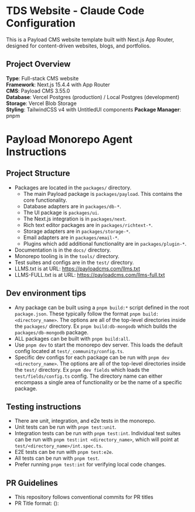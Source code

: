 # TDS Website - Claude Code Configuration

This is a Payload CMS website template built with Next.js App Router, designed for content-driven websites, blogs, and portfolios.

## Project Overview

**Type**: Full-stack CMS website  
**Framework**: Next.js 15.4.4 with App Router  
**CMS**: Payload CMS 3.55.0  
**Database**: Vercel Postgres (production) / Local Postgres (development)  
**Storage**: Vercel Blob Storage  
**Styling**: TailwindCSS v4 with UntitledUI components
**Package Manager**: pnpm  

# Payload Monorepo Agent Instructions

## Project Structure

- Packages are located in the `packages/` directory.
  - The main Payload package is `packages/payload`. This contains the core functionality.
  - Database adapters are in `packages/db-*`.
  - The UI package is `packages/ui`.
  - The Next.js integration is in `packages/next`.
  - Rich text editor packages are in `packages/richtext-*`.
  - Storage adapters are in `packages/storage-*`.
  - Email adapters are in `packages/email-*`.
  - Plugins which add additional functionality are in `packages/plugin-*`.
- Documentation is in the `docs/` directory.
- Monorepo tooling is in the `tools/` directory.
- Test suites and configs are in the `test/` directory.
- LLMS.txt is at URL: https://payloadcms.com/llms.txt
- LLMS-FULL.txt is at URL: https://payloadcms.com/llms-full.txt

## Dev environment tips

- Any package can be built using a `pnpm build:*` script defined in the root `package.json`. These typically follow the format `pnpm build:<directory_name>`. The options are all of the top-level directories inside the `packages/` directory. Ex `pnpm build:db-mongodb` which builds the `packages/db-mongodb` package.
- ALL packages can be built with `pnpm build:all`.
- Use `pnpm dev` to start the monorepo dev server. This loads the default config located at `test/_community/config.ts`.
- Specific dev configs for each package can be run with `pnpm dev <directory_name>`. The options are all of the top-level directories inside the `test/` directory. Ex `pnpm dev fields` which loads the `test/fields/config.ts` config. The directory name can either encompass a single area of functionality or be the name of a specific package.

## Testing instructions

- There are unit, integration, and e2e tests in the monorepo.
- Unit tests can be run with `pnpm test:unit`.
- Integration tests can be run with `pnpm test:int`. Individual test suites can be run with `pnpm test:int <directory_name>`, which will point at `test/<directory_name>/int.spec.ts`.
- E2E tests can be run with `pnpm test:e2e`.
- All tests can be run with `pnpm test`.
- Prefer running `pnpm test:int` for verifying local code changes.

## PR Guidelines

- This repository follows conventional commits for PR titles
- PR Title format: <type>(<scope>): <title>. Title must start with a lowercase letter.
- Valid types are build, chore, ci, docs, examples, feat, fix, perf, refactor, revert, style, templates, test
- Prefer `feat` for new features and `fix` for bug fixes.
- Valid scopes are the following regex patterns: cpa, db-\*, db-mongodb, db-postgres, db-vercel-postgres, db-sqlite, drizzle, email-\*, email-nodemailer, email-resend, eslint, graphql, live-preview, live-preview-react, next, payload-cloud, plugin-cloud, plugin-cloud-storage, plugin-form-builder, plugin-import-export, plugin-multi-tenant, plugin-nested-docs, plugin-redirects, plugin-search, plugin-sentry, plugin-seo, plugin-stripe, richtext-\*, richtext-lexical, richtext-slate, storage-\*, storage-azure, storage-gcs, storage-uploadthing, storage-vercel-blob, storage-s3, translations, ui, templates, examples(\/(\w|-)+)?, deps
- Scopes should be chosen based upon the package(s) being modified. If multiple packages are being modified, choose the most relevant one or no scope at all.
- Example PR titles:
  - `feat(db-mongodb): add support for transactions`
  - `feat(richtext-lexical): add options to hide block handles`
  - `fix(ui): json field type ignoring editorOptions`

## Commit Guidelines

- This repository follows conventional commits for commit messages
- The first commit of a branch should follow the PR title format: <type>(<scope>): <title>. Follow the same rules as PR titles.
- Subsequent commits should prefer `chore` commits without a scope unless a specific package is being modified.
- These will eventually be squashed into the first commit when merging the PR.

## Key Commands

```bash
# Development
pnpm dev                    # Start development server
pnpm build                  # Build for production  
pnpm start                  # Start production server
pnpm ci                     # Run migrations and build

# Code Quality
pnpm lint                   # Run ESLint
pnpm lint:fix              # Fix ESLint issues
pnpm generate:types        # Generate Payload types
pnpm generate:importmap    # Generate import map

# Testing
pnpm test                  # Run all tests
pnpm test:int             # Run integration tests (Vitest)
pnpm test:e2e             # Run end-to-end tests (Playwright)

# Database
pnpm payload migrate       # Run database migrations
pnpm payload migrate:create # Create new migration

# Docker (optional)
docker-compose up          # Start local Postgres database
```

## Project Structure

```
src/
├── app/                   # Next.js App Router pages
├── blocks/               # Reusable content blocks (CTA, Hero, etc.)
├── collections/          # Payload CMS collections
│   ├── Pages/           # Page collection with layout builder
│   ├── Posts/           # Blog posts with rich content
│   ├── Media/           # File uploads and media management
│   ├── Categories/      # Taxonomy for posts
│   └── Users/           # User authentication
├── components/          # React components
├── fields/              # Reusable Payload field configurations
├── heros/              # Hero section configurations
├── hooks/              # Payload hooks for data processing
├── utilities/          # Helper functions
├── Header/             # Header global configuration
├── Footer/             # Footer global configuration
├── access/             # Access control definitions
├── styles/             # Styling system
│   ├── theme.css       # UntitledUI theme with Tailwind v4 @theme block
│   ├── frontend.css    # Basic Tailwind v4 configuration
│   └── payloadStyles.css # Payload CMS admin styles
└── payload.config.ts   # Main Payload configuration
```

## 📄 Additional Documentation

### Styling System (Read These First)
- **[Style Guide Reference](/docs/STYLE_GUIDE.md)** - **⭐ START HERE** - Visual reference for typography, colors, spacing, and components. Complete guide to the Tailwind v4 + UUI design system architecture.
- **[Styling Best Practices](/docs/STYLING_BEST_PRACTICES.md)** - **🎯 ESSENTIAL** - How to maintain site-wide styling consistency. Explains the centralized system, semantic tokens, and patterns for components.
- **[Styles System Guide](/src/styles/README.md)** - Technical documentation for the styling system. Covers file structure, theme management, and customization workflows.
- **[Live Style Guide](/style-guide)** - Interactive page showing all typography, colors, buttons, and badges in action.

## 🚨 CRITICAL: Understanding the Styling System - MUST READ BEFORE ANY STYLE CHANGES

**⛔ CLAUDE CODE AGENTS: You MUST fully understand this system before making ANY styling changes. Guessing or making assumptions causes significant issues.**

### How This Styling System Works

This project uses **Tailwind v4 + UntitledUI** with a **CSS variable-based theme system**. Understanding these three layers is CRITICAL:

#### 1. CSS Variables in `theme.css` (Foundation Layer)
- All colors, typography, spacing defined as CSS variables in `@theme` block
- Variables automatically change values in dark mode (`.dark-mode` selector)
- Example:
  ```css
  /* Light mode */
  --color-bg-brand-solid: var(--color-brand-500);  /* Dark blue */

  /* Dark mode (inside .dark-mode selector) */
  --color-bg-brand-solid: var(--color-white);      /* White */
  ```

#### 2. Tailwind Classes (Mapping Layer)
- Tailwind classes map to CSS variables
- Classes like `bg-brand-solid` reference `var(--color-bg-brand-solid)`
- The CSS variable changes in dark mode, so the class automatically adapts
- **NEVER** invent custom class names like `text-primary-inverted` - they don't exist!

#### 3. Dark Mode Overrides (Component Layer)
- Use `dark:` prefix for component-specific overrides
- Example: `text-white dark:text-brand-500`
- Only needed when the CSS variable approach doesn't cover your use case

### ✅ CORRECT Approach to Styling Changes

**Step 1: Check if CSS variables exist**
```bash
# Search theme.css for the variable
grep "color-brand-solid" src/styles/theme.css
```

**Step 2: Update CSS variables in theme.css (if needed)**
```css
/* Light mode */
--color-brand-solid: var(--color-brand-500);

/* Dark mode (inside .dark-mode { ... } block) */
--color-brand-solid: var(--color-white);
```

**Step 3: Use Tailwind classes that map to those variables**
```tsx
// CORRECT - Uses CSS variables that change in dark mode
<button className="bg-brand-solid text-white dark:text-brand-500">
  Button
</button>
```

### ❌ INCORRECT Approaches (DO NOT DO THIS)

**❌ Don't invent class names:**
```tsx
// WRONG - text-primary-inverted doesn't exist
<button className="text-primary-inverted">
```

**❌ Don't use arbitrary values without checking theme:**
```tsx
// WRONG - Bypasses the theme system
<button className="bg-[#031A43] text-[#ffffff]">
```

**❌ Don't add CSS variables outside the @theme block:**
```css
/* WRONG - CSS variables must be in @theme block or .dark-mode selector */
.my-component {
  --my-custom-color: blue;
}
```

**❌ Don't guess - READ the documentation first:**
- `/docs/STYLE_GUIDE.md` - Shows ALL available classes
- `/docs/STYLING_BEST_PRACTICES.md` - Shows HOW to use them
- `/src/styles/theme.css` - Shows the actual CSS variables

### 🔍 How to Find the Right Class/Variable

**Question: "I need white text on a dark blue button that inverts in dark mode"**

1. **Check Style Guide:** `/docs/STYLE_GUIDE.md`
   - Look for text color section
   - Look for button examples

2. **Search theme.css:**
   ```bash
   grep "text.*brand" src/styles/theme.css
   grep "color-fg" src/styles/theme.css
   ```

3. **Check existing components:**
   ```bash
   # See how other buttons handle this
   grep -r "text-white" src/components/uui/
   ```

4. **Ask the user if uncertain:**
   - "I see these options in theme.css: [list]. Which should I use?"
   - Better to ask than to guess wrong!

### 🎯 Real Example: Primary Button Styling

**Requirement:** Dark blue button with white text (light mode), white button with dark blue text (dark mode)

**Step 1: CSS variables in theme.css**
```css
/* Light mode defaults */
--color-bg-brand-solid: var(--color-brand-500);        /* Dark blue */
--color-bg-brand-solid_hover: var(--color-brand-700);  /* Darker blue */

/* Dark mode overrides (inside .dark-mode block) */
--color-bg-brand-solid: var(--color-white);            /* White background */
--color-bg-brand-solid_hover: var(--color-brand-200);  /* Light blue hover */
```

**Step 2: Update button component**
```tsx
// src/components/uui/base/buttons/button.tsx
colors: {
  primary: {
    root: [
      "bg-brand-solid text-white dark:text-brand-500",
      "hover:bg-brand-solid_hover",
      "*:data-icon:text-white dark:*:data-icon:text-brand-500",
    ].join(" "),
  },
}
```

**Why this works:**
- `bg-brand-solid` → references CSS variable that changes in dark mode
- `text-white` → white in light mode
- `dark:text-brand-500` → dark blue in dark mode (explicit override)
- Icons use the same pattern with `*:data-icon:` selector

### 📋 Before Making Style Changes - Checklist

- [ ] Read `/docs/STYLE_GUIDE.md` to understand available classes
- [ ] Read `/docs/STYLING_BEST_PRACTICES.md` to understand patterns
- [ ] Search `theme.css` for relevant CSS variables
- [ ] Check existing components for similar patterns
- [ ] Test changes in both light AND dark modes
- [ ] Clear cache: `rm -rf .next && pnpm dev`
- [ ] Verify on `/style-guide` page

### 🚨 Key Takeaway

**The theme system is NOT magic - it's CSS variables + Tailwind mappings + dark mode overrides.**

If you don't understand how these three pieces work together, **STOP and read the documentation** before making changes. Guessing causes broken styles, wasted time, and user frustration.

## 🎨 Button System - Important Configuration Details

### Current Button Variants (Simplified)

**Available Colors:**
- `color="primary"` - **Brand button** (dark blue #031A43 in light mode, white in dark mode)
- `color="accent"` - **Accent button** (light blue #1689FF in both modes)
- `color="secondary"` - Secondary button (system colors)
- `color="tertiary"` - Tertiary button (minimal styling)
- `color="link"` - Link button (brand-colored text with underline)
- Destructive variants: `primary-destructive`, `secondary-destructive`, `tertiary-destructive`, `link-destructive`

**Key Design Decisions:**
1. **Removed `link-gray` variant** - Simplified to one link variant (`link`) that uses brand colors
2. **Primary renamed to "Brand" in UI** - More accurate naming, though code still uses `color="primary"`
3. **Flat design** - No shadows, rings, or gradients on primary/accent buttons
4. **Hover scale animation** - All buttons scale to 105% on hover (`hover:scale-105`) with 100ms transition

### Button Color Configuration

**Critical CSS Variables (in `theme.css`):**

```css
/* Light Mode (base @theme block) */
--color-bg-brand-solid: var(--color-brand-500);     /* #031A43 dark blue */
--color-bg-brand-solid_hover: var(--color-brand-700); /* Darker on hover */
--color-bg-accent-solid: var(--color-accent-500);   /* #1689FF light blue */
--color-bg-accent-solid_hover: var(--color-accent-600); /* Darker on hover */

/* Dark Mode (.dark-mode block) */
--color-bg-brand-solid: var(--color-white);         /* White background */
--color-bg-brand-solid_hover: var(--color-brand-200); /* Light blue tint on hover */
--color-bg-accent-solid: var(--color-accent-500);   /* Same as light mode */
--color-bg-accent-solid_hover: var(--color-accent-600); /* Same as light mode */
```

**IMPORTANT:** Always use the 500 (non-tinted) colors as base:
- Brand button base: `brand-500` (#031A43)
- Accent button base: `accent-500` (#1689FF)
- Hover states use lighter (100) or darker (600-700) shades

### Button Component Structure

**File:** `src/components/uui/base/buttons/button.tsx`

**Key Implementation Details:**
1. **Text color handling:**
   - Primary button uses `text-white` in light mode, `dark:text-brand-500` in dark mode
   - Icons follow same pattern: `*:data-icon:text-white dark:*:data-icon:text-brand-500`

2. **Link-type detection:**
   ```tsx
   const isLinkType = ["link", "link-destructive"].includes(color);
   ```
   Link buttons have no padding and use underline effects

3. **Hover animation:**
   - Applied at root level: `hover:scale-105` (line 13)
   - Smooth 100ms transition with `ease-linear`
   - Scales entire button content (text + icons + spacing together)

### Icon Integration

**Icons from `@untitledui/icons`:**
```tsx
import { ArrowRight } from "@untitledui/icons/ArrowRight";
import { Download01 as Download } from "@untitledui/icons/Download01";
import { Plus } from "@untitledui/icons/Plus";
```

**Usage patterns:**
```tsx
// Leading icon
<Button color="primary" iconLeading={Plus}>Create New</Button>

// Trailing icon
<Button color="primary" iconTrailing={ArrowRight}>Continue</Button>

// Icon only (with aria-label)
<Button color="primary" iconLeading={Plus} aria-label="Add" />
```

**IMPORTANT:** Icons must be passed as props (`iconLeading`/`iconTrailing`), NOT as children. Passing icons as children breaks layout.

### Testing Location

**Style Guide Page:** `/style-guide`
- Shows all button variants in one place
- Includes theme toggle for light/dark mode testing
- Demonstrates buttons with icons, sizes, and colors

### Common Mistakes to Avoid

❌ **Don't:** Use `color="brand"` in code
✅ **Do:** Use `color="primary"` (only the UI label says "Brand")

❌ **Don't:** Pass icons as children: `<Button><Icon /></Button>`
✅ **Do:** Pass icons as props: `<Button iconLeading={Icon} />`

❌ **Don't:** Use brand-600 or accent-600 as base colors
✅ **Do:** Always use 500 colors as base (brand-500, accent-500)

❌ **Don't:** Modify button component styles without updating theme.css CSS variables
✅ **Do:** Update CSS variables in theme.css first, then button component classes reference those variables

### Database & Deployment
- **[Database Preview Strategy](/docs/DATABASE_PREVIEW_STRATEGY.md)** - **⭐ CRITICAL** - Three-tier database setup with Neon branching for safe migration testing. Explains preview database workflow, migration best practices, and production protection.

### Other Guides
- **[Image Optimization Guide](/docs/IMAGES.md)** - Complete guide for handling images in this project, including the OptimizedImage component, Payload Media integration, and performance best practices.
- **[Row Labels Guide](/docs/ROW_LABELS.md)** - Complete guide for implementing row labels in array fields to improve admin UX. Includes when to use row labels, implementation patterns, and code examples.
- **[Blog Implementation Guide](/docs/BLOG_IMPLEMENTATION.md)** - Comprehensive guide for implementing and maintaining the blog/posts system with UUI components, category filtering, and Next.js 15 patterns.
- **[TypeScript Patterns](/docs/TYPESCRIPT_PATTERNS.md)** - TypeScript best practices, common patterns, and solutions for Payload CMS, Next.js 15, and UUI components.
- **[Next.js 15 Filtering Fix](/docs/NEXT_JS_15_FILTERING_FIX.md)** - Critical fix for server-side URL parameter extraction in Next.js 15. Resolves issues with category filtering, searchParams extraction, and force-static compatibility.
- **[UUI Components Reference](/docs/UUI_COMPONENTS_REFERENCE.md)** - Reference guide for UntitledUI component usage, types, and integration patterns.

## Collections

### Pages (`/admin/collections/pages`)
- Layout builder with blocks (Hero, Content, Media, CTA, Archive, Form)
- Draft/publish workflow with live preview
- SEO metadata with automatic generation
- Slug management with auto-generation

### Posts (`/admin/collections/posts`)
- Rich text editor with Lexical
- Author relationships and categories
- Hero images and related posts
- Draft/publish with scheduled publishing
- SEO optimization

### Media (`/admin/collections/media`)
- Image uploads with automatic resizing
- Focal point selection
- Vercel Blob Storage integration
- Multiple format support

### Categories (`/admin/collections/categories`)
- Nested taxonomy for organizing posts
- Used for content filtering and organization

### Users (`/admin/collections/users`)
- Authentication and admin access
- Author profiles for blog posts

## 🚨 CRITICAL: UntitledUI Integration & Theme System

**This project uses UntitledUI components with a custom theme system. DO NOT modify this setup without understanding the dependencies.**

### Theme Architecture

The styling system is built on **Tailwind CSS v4** with a complete UntitledUI theme integration:

```
src/app/(frontend)/
└── globals.css           # Main CSS entry point with plugins

src/styles/
├── theme.css            # 🚨 CRITICAL: Complete UUI theme with @theme block
├── frontend.css         # Basic Tailwind v4 variables (DO NOT MODIFY)
└── payloadStyles.css    # Payload admin styles
```

### 🚨 CRITICAL Rules for Theme Management

#### ❌ NEVER:
- Modify `frontend.css` - it contains essential Tailwind v4 base configuration
- Create custom CSS files in `/src/styles/` - use the existing theme system
- Override UUI component styles directly - work through CSS variables
- Remove or modify imports in `globals.css`
- Change the `@theme` block structure in `theme.css`

#### ✅ ALWAYS:
- Modify brand colors in `theme.css` in the designated brand color section
- Add new CSS variables to the `@theme` block in `theme.css`
- Import UUI components from `/src/components/uui/`
- Use UUI's component structure without modification
- Test changes with `rm -rf .next && pnpm dev` after theme modifications

### Brand Color Integration

**Current Brand Color**: #1689FF (Blue)

Brand colors are defined in `src/styles/theme.css` lines 124-139:

```css
@theme {
  /* Brand colors - using #1689FF */
  --color-brand-25: rgb(247 251 255);    /* Lightest */
  --color-brand-50: rgb(239 246 255);
  /* ... color scale ... */
  --color-brand-500: rgb(22 137 255);    /* Main brand color #1689FF */
  --color-brand-600: rgb(20 123 230);    /* Hover state */
  /* ... darker shades ... */
  --color-brand-950: rgb(11 66 122);     /* Darkest */

  /* UUI Button Integration */
  --color-bg-brand-solid: var(--color-brand-500);
  --color-bg-brand-solid_hover: var(--color-brand-700);
}
```

**To Change Brand Color:**
1. Update the RGB values in the brand color scale
2. Ensure `--color-bg-brand-solid` points to the correct main color
3. Test all UUI components after changes

### UntitledUI Component Usage

**Components Location**: `/src/components/uui/`

**Available Components**:
- `Button` - Primary component with brand color integration
- Additional UUI components as needed

**Usage Example**:
```tsx
import { Button } from '@/components/uui/button'

// Primary button (uses brand blue background, white text)
<Button color="primary">Click me</Button>

// Secondary button (uses system colors)
<Button color="secondary">Secondary</Button>
```

### Required Dependencies

**DO NOT REMOVE these packages**:
```json
{
  "@untitledui/icons": "latest",
  "next-themes": "latest",
  "react-aria-components": "^1.12.2",
  "tailwind-merge": "^2.3.0",
  "tailwindcss-animate": "^1.0.7",
  "tailwindcss-react-aria-components": "^2.0.1"
}
```

### CSS Import Structure

**Critical Import Order** in `globals.css`:
```css
@import "tailwindcss";
@import "../../styles/theme.css";        /* UUI theme with @theme block */

@plugin "tailwindcss-animate";
@plugin "tailwindcss-react-aria-components";

@custom-variant dark (&:where(.dark-mode, .dark-mode *));
/* ... additional UUI utilities ... */
```

### Troubleshooting

**If buttons/components don't show brand colors:**
1. Check `--color-bg-brand-solid` is defined in `theme.css`
2. Verify `globals.css` imports `../../styles/theme.css` correctly
3. Clear Next.js cache: `rm -rf .next && pnpm dev`
4. Check browser developer tools for missing CSS variables

**If site fails to load:**
1. Check for duplicate metadata exports in `layout.tsx`
2. Verify all imports in `globals.css` point to correct paths
3. Ensure no CSS syntax errors in `theme.css`

### Block Development with UUI

When creating new blocks that use UUI components:

1. **Import from UUI components**:
   ```tsx
   import { Button } from '@/components/uui/button'
   ```

2. **Use standard UUI props** - don't override styling:
   ```tsx
   <Button color="primary" size="lg">
     {buttonText}
   </Button>
   ```

3. **Test with both light and dark themes** if theme switching is implemented

### Development Workflow

**When adding new UUI components:**
1. Copy component from UntitledUI docs
2. Place in `/src/components/uui/`
3. Verify it uses existing CSS variables from `theme.css`
4. Test brand color integration works automatically

**When modifying colors:**
1. Only edit the brand color section in `theme.css`
2. Maintain the RGB format: `rgb(22 137 255)`
3. Test all components after changes
4. Clear cache if changes don't appear

## 🚨 CRITICAL: Database Migration Process - ABSOLUTE RULES

**⛔ CLAUDE CODE AGENTS: READ THIS CAREFULLY - VIOLATION OF THESE RULES CAUSES CRITICAL DATABASE CORRUPTION ⛔**

### 🚫 NEVER - UNDER ANY CIRCUMSTANCES:

1. **❌ NEVER run `pnpm payload migrate` in development** - This command is ONLY for production deployments
2. **❌ NEVER run `pnpm payload migrate:create` manually** - Only used when explicitly preparing for production deployment
3. **❌ NEVER run `pnpm payload migrate:down`** - Rolling back migrations in dev causes corruption
4. **❌ NEVER run `pnpm payload migrate:status`** - Checking migration status implies you might run migrations (don't)
5. **❌ NEVER attempt to "fix" database schema errors by running migrations**
6. **❌ NEVER assume migrations are the solution to build errors**
7. **❌ NEVER use external database tools (pgAdmin, DataGrip, raw SQL) for schema changes**

### ✅ ALWAYS - REQUIRED BEHAVIOR:

1. **✅ ALWAYS let Payload's dev mode auto-sync schema changes** - This is automatic, requires zero manual intervention
2. **✅ ALWAYS start dev server (`pnpm dev`) when schema is out of sync** - Dev mode detects and fixes schema automatically
3. **✅ ALWAYS wait for dev server to complete auto-sync before testing builds**
4. **✅ ALWAYS ask the user before touching ANY migration command**

### 🔴 CRITICAL ERROR RECOGNITION:

**If you see these error patterns during `pnpm build`:**
- ❌ "column [name] does not exist"
- ❌ "relation [name] does not exist"
- ❌ "type [name] does not exist"
- ❌ "Failed query: select..."

**THE CORRECT RESPONSE IS:**
1. ✅ Start dev server: `pnpm dev`
2. ✅ Wait for Payload to auto-sync schema (watch console output)
3. ✅ Stop dev server
4. ✅ Try build again
5. ✅ **NEVER** run migration commands

**THE INCORRECT RESPONSE IS:**
1. ❌ Run `pnpm payload migrate`
2. ❌ Run `pnpm payload migrate:create`
3. ❌ Check migration status
4. ❌ Attempt to manually fix database

### 🎯 Development Workflow (MANDATORY):

**Development Environment (LOCAL):**
```bash
# 1. Make schema changes in code (collections, fields, etc.)
# 2. Start dev server - Payload auto-syncs schema automatically
pnpm dev

# 3. Payload detects changes and applies them automatically
# NO MANUAL INTERVENTION REQUIRED

# 4. Build to verify everything works
pnpm build

# IF BUILD FAILS WITH SCHEMA ERRORS:
# - Start dev server again (pnpm dev)
# - Let it complete auto-sync
# - Try build again
# DO NOT RUN MIGRATIONS
```

### 📋 EXACT MANUAL PROCESS FOR PRODUCTION DEPLOYMENT

**⚠️ IMPORTANT: This section is for the USER to follow manually, NOT for AI agents to execute**

#### Phase 1: Local Development (Your Daily Work)
```bash
# 1. Make your code changes (collections, fields, etc.)

# 2. Start dev server - it auto-syncs schema
pnpm dev
# Watch console: "✓ Schema synchronized with database"

# 3. Test your changes locally
# Everything works? Great! Dev database is auto-synced

# 4. Build to verify
pnpm build
# Should succeed if dev server synced properly
```

#### Phase 2: Preparing for Production Deployment (Manual Process)
```bash
# 1. STOP dev server completely (Ctrl+C)

# 2. Create migration for production
pnpm payload migrate:create

# 3. You'll see a prompt:
# "Name this migration (optional):"
# Enter a descriptive name like: "add_blog_categories"
# Or just press Enter for timestamp-based name

# 4. Check what was created
ls src/migrations/
# You'll see new files:
# - 20251004_XXXXXX_your_name.ts (migration code)
# - 20251004_XXXXXX_your_name.json (migration metadata)

# 5. Review the migration file
# Open the .ts file and check it captured your changes

# 6. Commit BOTH migration files
git add src/migrations/
git commit -m "feat: add migration for [your changes]"

# 7. Push to your branch
git push origin your-branch
```

#### Phase 3: Vercel Deployment (Automatic)
```bash
# When you push to GitHub, Vercel automatically runs:
# (from package.json "ci" script)
payload migrate && pnpm build

# This:
# 1. Applies your new migration to production database
# 2. Updates the schema
# 3. Builds the application
```

### 🛠️ TROUBLESHOOTING COMMON ISSUES

#### Problem: "Column does not exist" in local build
```bash
# Solution:
pnpm dev          # Start dev server
# Wait 5-10 seconds for auto-sync
# Ctrl+C to stop
pnpm build       # Try build again
```

#### Problem: Forgot to create migration before deploying
```bash
# You'll see in Vercel logs:
# "Error: column xyz does not exist"

# Fix:
pnpm payload migrate:create  # Create migration locally
git add src/migrations/
git commit -m "fix: add missing migration"
git push                     # Redeploy
```

#### Problem: Migration failed in production
```bash
# Check Vercel function logs for error
# Common fixes:
# 1. If data transformation issue: Edit migration file
# 2. If timeout: Split into smaller migrations
# 3. If critical: May need database backup restore
```

### 🚨 WHEN DATABASE IS CORRUPTED (Due to Incorrect Migration Usage):

**If you have already run migrations in development and database is corrupted:**

1. **STOP** - Do not run any more migration commands
2. **ASK USER** - Explain situation: "I incorrectly ran migrations in development. Database may be corrupted. Options are:
   - Option A: `migrate:fresh` (DELETES ALL DATA, clean slate)
   - Option B: Restore from backup if available"
3. **WAIT FOR USER DECISION** - Do not proceed without explicit permission
4. **NEVER** attempt to "fix" by running more migrations

### 🎓 WHY THESE RULES EXIST:

- **Dev mode uses "push" strategy**: Payload automatically syncs schema changes to database
- **Production uses "migrate" strategy**: Explicit migrations track and apply changes safely
- **Mixing strategies causes corruption**: Database gets stuck between auto-sync and migration tracking
- **Recovery is destructive**: Once corrupted, only option is to drop database or restore backup

### 📋 Migration Commands Reference (PRODUCTION ONLY):

```bash
# ⚠️ ALL OF THESE ARE PRODUCTION-ONLY COMMANDS
# DO NOT USE IN DEVELOPMENT UNLESS USER EXPLICITLY REQUESTS

pnpm payload migrate:create    # Create new migration (production prep only)
pnpm payload migrate          # Run pending migrations (production only)
pnpm payload migrate:status   # Check migration status (production only)
pnpm payload migrate:down     # Rollback last migration (production only)
pnpm payload migrate:refresh  # Rollback and re-run (production only)
pnpm payload migrate:reset    # Rollback all migrations (DESTRUCTIVE)
pnpm payload migrate:fresh    # Drop and recreate schema (DESTRUCTIVE)
```

### ⚠️ SUMMARY FOR CLAUDE CODE AGENTS:

**Your job when you see build errors with "column does not exist":**
1. Recognize this as schema out of sync
2. Start dev server to auto-sync schema
3. Wait for sync to complete
4. Try build again
5. **DO NOT TOUCH MIGRATION COMMANDS**

**Your job is NOT:**
1. ❌ To run migrations
2. ❌ To "fix" the database
3. ❌ To check migration status
4. ❌ To create migrations (unless preparing for production deployment)
5. ❌ To assume migrations are needed

### 🔥 CRITICAL LESSON LEARNED: Environment File Management

**Problem:** Local `pnpm build` was using `.env.production` instead of `.env`, causing builds to connect to remote database instead of local Docker database.

**Key Insights:**
1. **Next.js automatically loads `.env.production` during `next build`** - This is default Next.js behavior
2. **`.env.production` should NOT be committed to the repository** - It contains production database credentials
3. **Local builds should use local database** - Development and builds should use the same database (local Docker)
4. **Production env vars belong on Vercel** - Set them in Vercel dashboard, not in committed files

**Solution:**
- ✅ Remove `.env.production` from the repository
- ✅ Add `.env.production` to `.gitignore`
- ✅ Set production environment variables in Vercel dashboard
- ✅ Local development and builds use `.env` with local Docker database

**Environment Variable Priority (Next.js):**
1. `.env.production.local` (highest priority for production builds, gitignored)
2. `.env.production` (should NOT be committed)
3. `.env.local` (gitignored)
4. `.env` (can be committed for local development defaults)

### 🎯 CRITICAL LESSON: Schema Changes Require Migrations for Production

**Problem:** After adding new fields (`buttonIcon`, `iconPos`) to the `link` field configuration, local database was auto-synced but production/preview deployments failed.

**Key Insights:**
1. **Dev mode auto-syncs schema silently** - No prompts shown locally, columns added automatically
2. **Production uses migrations** - Preview/production deployments run `payload migrate`, not auto-sync
3. **Schema changes after last migration are invisible to production** - If you add fields without creating a migration, production won't have them

**Required Workflow for Schema Changes:**
1. Make schema changes in code (add fields, change types, etc.)
2. Dev server auto-syncs to local database automatically
3. **BEFORE deploying to preview/production:**
   ```bash
   pnpm payload migrate:create
   ```
4. Review the generated migration file
5. Commit and push the migration
6. Vercel will run the migration during deployment

**Warning Signs You Forgot to Create a Migration:**
- ✅ Local build works fine
- ❌ Preview/production deployment fails with "column does not exist"
- ❌ Error mentions columns that you recently added to your code

**Solution:**
- Always run `pnpm payload migrate:create` before deploying schema changes to preview/production
- The migration captures all schema differences between code and last migration
- Commit the migration files (both `.ts` and `.json`) to git

## 🚨 CRITICAL: Payload CMS draftMode() Fix for Next.js 15+

**This is a recurring, breaking issue that MUST be fixed when upgrading Next.js or encountering preview errors.**

### Error Symptoms:
```
Error: `draftMode` was called outside a request scope
GET /next/preview?slug=... 500 in XXXms
Failed to create URL object from URL: , falling back to http://localhost
```

### Root Cause:
Next.js 15.4+ requires `NextRequest` type for proper request context tracking with `draftMode()`. Using custom request types breaks the context.

### ✅ CRITICAL FIX - Preview Route Implementation:

**File:** `/src/app/(frontend)/next/preview/route.ts`

**⚠️ This implementation is copied directly from the official Payload CMS website template.**

```typescript
import type { CollectionSlug, PayloadRequest } from 'payload'
import { getPayload } from 'payload'

import { draftMode } from 'next/headers'
import { redirect } from 'next/navigation'
import { NextRequest } from 'next/server'

import configPromise from '@payload-config'

export async function GET(req: NextRequest): Promise<Response> {
  const payload = await getPayload({ config: configPromise })

  const { searchParams } = new URL(req.url)

  const path = searchParams.get('path')
  const collection = searchParams.get('collection') as CollectionSlug
  const slug = searchParams.get('slug')
  const previewSecret = searchParams.get('previewSecret')

  if (previewSecret !== process.env.PREVIEW_SECRET) {
    return new Response('You are not allowed to preview this page', { status: 403 })
  }

  if (!path || !collection || !slug) {
    return new Response('Insufficient search params', { status: 404 })
  }

  if (!path.startsWith('/')) {
    return new Response('This endpoint can only be used for relative previews', { status: 500 })
  }

  let user

  try {
    user = await payload.auth({
      req: req as unknown as PayloadRequest,
      headers: req.headers,
    })
  } catch (error) {
    payload.logger.error({ err: error }, 'Error verifying token for live preview')
    return new Response('You are not allowed to preview this page', { status: 403 })
  }

  const draft = await draftMode()

  if (!user) {
    draft.disable()
    return new Response('You are not allowed to preview this page', { status: 403 })
  }

  // You can add additional checks here to see if the user is allowed to preview this page

  draft.enable()

  redirect(path)
}
```

### ⚠️ Critical Implementation Notes:

1. **Request Type:** 🚨 **MUST use `NextRequest` from `next/server`**. This is the ONLY correct type for Next.js 15.4+. Custom request types break `draftMode()`.
2. **Import Required:** `import { NextRequest } from 'next/server'` is mandatory
3. **draftMode() Position:** Can be called after `getPayload()` and `payload.auth()` - timing doesn't matter as long as `NextRequest` is used
4. **Error Handling:** Always include try/catch for auth calls
5. **Response Format:** Use proper Response objects, not NextResponse

### ❌ Common Mistakes That Break Preview:

```typescript
// WRONG - Custom request type breaks draftMode() context
export async function GET(
  req: {
    cookies: { get: (name: string) => { value: string } }
  } & Request,
): Promise<Response>

// WRONG - Missing NextRequest import
// Using Request or custom types instead

// WRONG - Missing await on draftMode()
const draft = draftMode() // Missing await

// ✅ CORRECT - Use NextRequest
import { NextRequest } from 'next/server'
export async function GET(req: NextRequest): Promise<Response> {
  // ... implementation
  const draft = await draftMode()
}
```

### 🔧 Troubleshooting Steps:

1. **Verify NextRequest Import:** Ensure `import { NextRequest } from 'next/server'` is present
2. **Check Function Signature:** Must use `export async function GET(req: NextRequest): Promise<Response>`
3. **Clear Build Cache:** `rm -rf .next && pnpm dev`
4. **Check Environment Variables:** Ensure `PREVIEW_SECRET` is set
5. **Test Preview URL:** Should return 200, not 500
6. **Check Server Logs:** No "draftMode called outside request scope" errors

### 🎯 Success Indicators:

- ✅ Preview routes return 200 status
- ✅ No draftMode context errors in server logs
- ✅ Admin panel live preview works correctly
- ✅ Draft content displays properly in preview mode

### 📋 Required Files for Preview System:

- `/src/app/(frontend)/next/preview/route.ts` - Main preview route (FIXED ABOVE)
- `/src/utilities/generatePreviewPath.ts` - Preview URL generation
- `/src/collections/Pages/index.ts` - Collection preview configuration

### 📖 Reference:

This implementation is taken directly from the official Payload CMS website template:
- **Source:** https://github.com/payloadcms/payload/blob/main/templates/website/src/app/(frontend)/next/preview/route.ts
- **Tested with:** Next.js 15.4.4, Payload CMS 3.55.0, Node.js 18+

### ⚠️ Why This Issue Keeps Recurring:

The issue recurs because the "fix" with custom request types appears in outdated documentation and seems logical, but actually breaks Next.js 15.4+ context tracking. **Always use the official Payload template implementation** rather than custom request types.

**Key Insight:** The problem is NOT the timing of `draftMode()` calls - it's the request type. `NextRequest` is required for proper context tracking.

## Environment Configuration

Required environment variables:
```bash
POSTGRES_URL=              # Database connection string
PAYLOAD_SECRET=            # JWT token encryption
NEXT_PUBLIC_SERVER_URL=    # Public URL (no trailing slash)
CRON_SECRET=              # Vercel cron authentication
PREVIEW_SECRET=           # Draft preview security
BLOB_READ_WRITE_TOKEN=    # Vercel Blob Storage token
```

## Features

- **Layout Builder**: Drag-and-drop page construction
- **Live Preview**: Real-time content preview while editing
- **Draft Workflow**: Publish/unpublish with scheduling
- **SEO Plugin**: Automated meta tags and Open Graph
- **Search Plugin**: Built-in search functionality
- **Redirects Plugin**: URL redirect management
- **Form Builder**: Dynamic form creation
- **Admin Bar**: Frontend editing toolbar
- **Responsive Design**: Mobile-first with breakpoint preview
- **UntitledUI Integration**: Complete design system with brand color theming
- **Tailwind v4**: Modern CSS-in-CSS approach with @theme configuration
- **OptimizedImage Component**: Intelligent image optimization with automatic Payload Media integration and Next.js Image optimization for external assets

## Deployment

**Vercel**: Pre-configured for one-click deployment with Neon Postgres and Vercel Blob Storage
**Database Migrations**: Required for production deployments
**Build Process**: Includes sitemap generation and type checking

## Testing

- **Integration Tests**: Vitest with jsdom for component testing
- **E2E Tests**: Playwright for full application testing
- **Development Server**: Automatic test server startup

## Development Notes

- Uses TypeScript with strict type checking
- Payload types auto-generated to `src/payload-types.ts`
- ESLint configuration with Next.js rules
- Prettier for code formatting
- Sharp for image processing
- Cross-platform compatibility with cross-env
- **UntitledUI Components**: All UI components use react-aria-components for accessibility
- **Theme System**: CSS variables defined in `@theme` block for consistent theming
- **Brand Integration**: #1689FF blue color integrated throughout UUI component system
- **🚨 CRITICAL - Image Handling**: Always use `OptimizedImage` component instead of `<img>` tags. See `/docs/IMAGES.md` for complete guidelines. External image domains must be added to `next.config.js`.
- **🚨 CRITICAL - Row Labels**: ALWAYS implement row labels for array fields with identifiable content (navigation items, social links, etc.). See `/docs/ROW_LABELS.md` for complete guidelines. This improves admin UX by showing meaningful labels when arrays are collapsed.
- **🚨 CRITICAL - Blog/Posts System**: Use proper TypeScript patterns for blog implementation. Always use `categories` array (not `category` object), import `Where` type from Payload, and follow Next.js 15 searchParams patterns. See `/docs/BLOG_IMPLEMENTATION.md` and `/docs/TYPESCRIPT_PATTERNS.md`.
- **🚨 CRITICAL - Next.js 15 Compatibility**: Never use `export const dynamic = 'force-static'` with URL parameters. Always use `props.searchParams` pattern instead of destructuring. See `/docs/NEXT_JS_15_FILTERING_FIX.md` for complete fix.

## Content Management

Access the admin panel at `/admin` after starting the development server. The CMS provides:
- Visual layout building for pages
- Rich text editing for posts
- Media library management
- User and permission management
- Content scheduling and workflow
- SEO optimization tools

## Local Development with Docker

Optional Docker setup for local Postgres:
1. Update `POSTGRES_URL` to `postgres://postgres@localhost:54320/<dbname>`
2. Update `docker-compose.yml` POSTGRES_DB to match dbname
3. Run `docker-compose up -d`